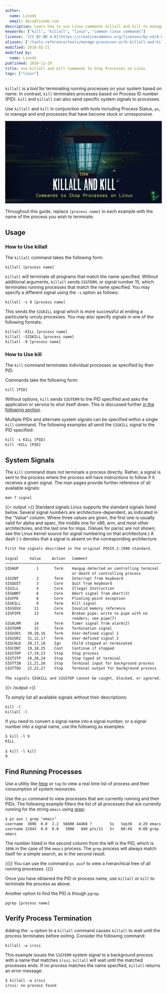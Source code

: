 ```yaml
---
author:
  name: Linode
  email: docs@linode.com
description: Learn how to use Linux commands killall and kill to manage and kill processes on Linux distributions in this simple tutorial.
keywords: ["kill", "killall", "linux", "common linux commands"]
license: '[CC BY-ND 4.0](https://creativecommons.org/licenses/by-nd/4.0)'
aliases: ['/tools-reference/tools/manage-processes-with-killall-and-kill/','/tools-reference/tools/use-killall-and-kill-to-stop-processes-on-linux/','/linux-tools/common-commands/killall-kill/']
modified: 2018-02-21
modified_by:
  name: Linode
published: 2010-11-29
title: Use killall and kill Commands to Stop Processes on Linux
tags: ["linux"]
---
```


`killall` is a tool for terminating running processes on your system based on name. In contrast, `kill` terminates processes based on Process ID number (PID). `kill` and `killall` can also send specific system signals to processes.

Use `killall` and `kill` in conjunction with tools including Process Status, `ps`, to manage and end processes that have become stuck or unresponsive.

![Use killall and kill Commands to Stop Processes on Linux](use-killall-and-kill-commands-to-stop-processes-on-linux.png "Use killall and kill Commands to Stop Processes on Linux")

Throughout this guide, replace `[process name]` in each example with the name of the process you wish to terminate.

## Usage

### How to Use killall

The `killall` command takes the following form:

    killall [process name]

`killall` will terminate all programs that match the name specified. Without additional arguments, `killall` sends `SIGTERM`, or signal number 15, which terminates running processes that match the name specified. You may specify a different signal using the `-s` option as follows:

    killall -s 9 [process name]

This sends the `SIGKILL` signal which is more successful at ending a particularly unruly processes. You may also specify signals in one of the following formats:

    killall -KILL [process name]
    killall -SIGKILL [process name]
    killall -9 [process name]

### How to Use kill

The `kill` command terminates individual processes as specified by their PID.

Commands take the following form:

    kill [PID]

Without options, `kill` sends `SIGTERM` to the PID specified and asks the application or service to shut itself down. This is discussed further [in the following section](#system-signals).

Multiple PIDs and alternate system signals can be specified within a single `kill` command. The following examples all send the `SIGKILL` signal to the PID specified:

    kill -s KILL [PID]
    kill -KILL [PID]

## System Signals

The `kill` command does not terminate a process directly. Rather, a signal is sent to the process where the process will have instructions to follow if it receives a given signal. The man pages provide further reference of all available signals:

    man 7 signal

{{< output >}}
Standard signals
    Linux  supports the standard signals listed below. Several signal numbers are architecture-dependent, as indicated in the "Value" column. Where
    three values are given, the first one is usually valid for alpha and sparc, the middle one for x86, arm, and most other architectures, and the last
    one for mips. (Values for parisc are not shown; see the Linux kernel source for signal numbering on that architecture.)  A dash (-) denotes that a
    signal is absent on the corresponding architecture.

    First the signals described in the original POSIX.1-1990 standard.

    Signal     Value     Action   Comment
    ──────────────────────────────────────────────────────────────────────
    SIGHUP        1       Term    Hangup detected on controlling terminal
                                  or death of controlling process
    SIGINT        2       Term    Interrupt from keyboard
    SIGQUIT       3       Core    Quit from keyboard
    SIGILL        4       Core    Illegal Instruction
    SIGABRT       6       Core    Abort signal from abort(3)
    SIGFPE        8       Core    Floating-point exception
    SIGKILL       9       Term    Kill signal
    SIGSEGV      11       Core    Invalid memory reference
    SIGPIPE      13       Term    Broken pipe: write to pipe with no
                                  readers; see pipe(7)
    SIGALRM      14       Term    Timer signal from alarm(2)
    SIGTERM      15       Term    Termination signal
    SIGUSR1   30,10,16    Term    User-defined signal 1
    SIGUSR2   31,12,17    Term    User-defined signal 2
    SIGCHLD   20,17,18    Ign     Child stopped or terminated
    SIGCONT   19,18,25    Cont    Continue if stopped
    SIGSTOP   17,19,23    Stop    Stop process
    SIGTSTP   18,20,24    Stop    Stop typed at terminal
    SIGTTIN   21,21,26    Stop    Terminal input for background process
    SIGTTOU   22,22,27    Stop    Terminal output for background process

    The signals SIGKILL and SIGSTOP cannot be caught, blocked, or ignored.
{{< /output >}}

To simply list all available signals without their descriptions:

    kill -l
    killall -l

If you need to convert a signal name into a signal number, or a signal number into a signal name, use the following as examples:

    $ kill -l 9
    KILL

    $ kill -l kill
    9

## Find Running Processes

Use a utility like [htop](/docs/tools-reference/linux-system-administration-basics/#monitor-processes-memory-and-cpu-usage-with-htop) or `top` to view a real time list of process and their consumption of system resources.

Use the `ps` command to view processes that are currently running and their PIDs. The following example filters the list of all processes that are currently running for the string `emacs` using [grep](/docs/tools-reference/search-and-filter-text-with-grep):

    $ ps aux | grep "emacs"
    username  3896  0.0  2.2  56600 44468 ?        Ss   Sep30   4:29 emacs
    username 22843  0.0  0.0   3900   840 pts/11   S+   08:49   0:00 grep emacs

The number listed in the second column from the left is the PID, which is `3896` in the case of the `emacs` process. The `grep` process will always match itself for a simple search, as in the second result.

{{<note>}}
You can use the command `ps auxf` to view a hierarchical tree of all running processes.
{{</note>}}

Once you have obtained the PID or process name, use `killall` or `kill` to terminate the process as above.

Another option to find the PID is though `pgrep`.

    pgrep [process name]

## Verify Process Termination

Adding the `-w` option to a `killall` command causes `killall` to wait until the process terminates before exiting. Consider the following command:

    killall -w irssi

This example issues the `SIGTERM` system signal to a background process with a name that matches `irssi`. `killall` will wait until the matched processes ends. If no process matches the name specified, `killall` returns an error message:

    $ killall -w irssi
    irssi: no process found
